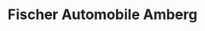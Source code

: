 ---
title: "Fischer Automobile Amberg"
url: /amberg/fischer-automobile-amberg/
shop: Autowerkstatt
---